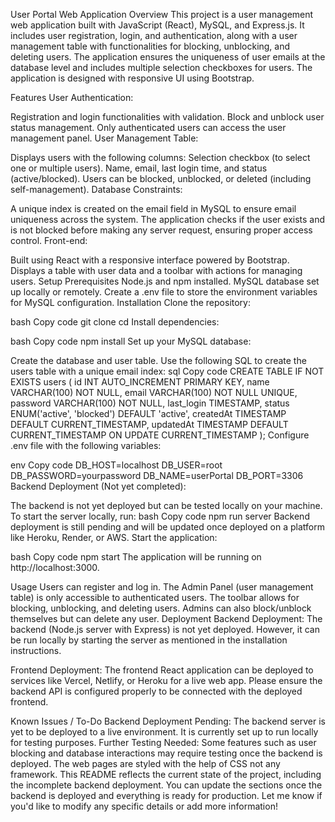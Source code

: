 User Portal Web Application
Overview
This project is a user management web application built with JavaScript (React), MySQL, and Express.js. It includes user registration, login, and authentication, along with a user management table with functionalities for blocking, unblocking, and deleting users. The application ensures the uniqueness of user emails at the database level and includes multiple selection checkboxes for users. The application is designed with responsive UI using Bootstrap.

Features
User Authentication:

Registration and login functionalities with validation.
Block and unblock user status management.
Only authenticated users can access the user management panel.
User Management Table:

Displays users with the following columns:
Selection checkbox (to select one or multiple users).
Name, email, last login time, and status (active/blocked).
Users can be blocked, unblocked, or deleted (including self-management).
Database Constraints:

A unique index is created on the email field in MySQL to ensure email uniqueness across the system.
The application checks if the user exists and is not blocked before making any server request, ensuring proper access control.
Front-end:

Built using React with a responsive interface powered by Bootstrap.
Displays a table with user data and a toolbar with actions for managing users.
Setup
Prerequisites
Node.js and npm installed.
MySQL database set up locally or remotely.
Create a .env file to store the environment variables for MySQL configuration.
Installation
Clone the repository:

bash
Copy code
git clone <repository-url>
cd <project-directory>
Install dependencies:

bash
Copy code
npm install
Set up your MySQL database:

Create the database and user table.
Use the following SQL to create the users table with a unique email index:
sql
Copy code
CREATE TABLE IF NOT EXISTS users (
  id INT AUTO_INCREMENT PRIMARY KEY,
  name VARCHAR(100) NOT NULL,
  email VARCHAR(100) NOT NULL UNIQUE,
  password VARCHAR(100) NOT NULL,
  last_login TIMESTAMP,
  status ENUM('active', 'blocked') DEFAULT 'active',
  createdAt TIMESTAMP DEFAULT CURRENT_TIMESTAMP,
  updatedAt TIMESTAMP DEFAULT CURRENT_TIMESTAMP ON UPDATE CURRENT_TIMESTAMP
);
Configure .env file with the following variables:

env
Copy code
DB_HOST=localhost
DB_USER=root
DB_PASSWORD=yourpassword
DB_NAME=userPortal
DB_PORT=3306
Backend Deployment (Not yet completed):

The backend is not yet deployed but can be tested locally on your machine.
To start the server locally, run:
bash
Copy code
npm run server
Backend deployment is still pending and will be updated once deployed on a platform like Heroku, Render, or AWS.
Start the application:

bash
Copy code
npm start
The application will be running on http://localhost:3000.

Usage
Users can register and log in.
The Admin Panel (user management table) is only accessible to authenticated users.
The toolbar allows for blocking, unblocking, and deleting users.
Admins can also block/unblock themselves but can delete any user.
Deployment
Backend Deployment: The backend (Node.js server with Express) is not yet deployed. However, it can be run locally by starting the server as mentioned in the installation instructions.

Frontend Deployment: The frontend React application can be deployed to services like Vercel, Netlify, or Heroku for a live web app. Please ensure the backend API is configured properly to be connected with the deployed frontend.



Known Issues / To-Do
Backend Deployment Pending: The backend server is yet to be deployed to a live environment. It is currently set up to run locally for testing purposes.
Further Testing Needed: Some features such as user blocking and database interactions may require testing once the backend is deployed. The web pages are styled with the help of CSS not any framework.
This README reflects the current state of the project, including the incomplete backend deployment. You can update the sections once the backend is deployed and everything is ready for production. Let me know if you'd like to modify any specific details or add more information!







